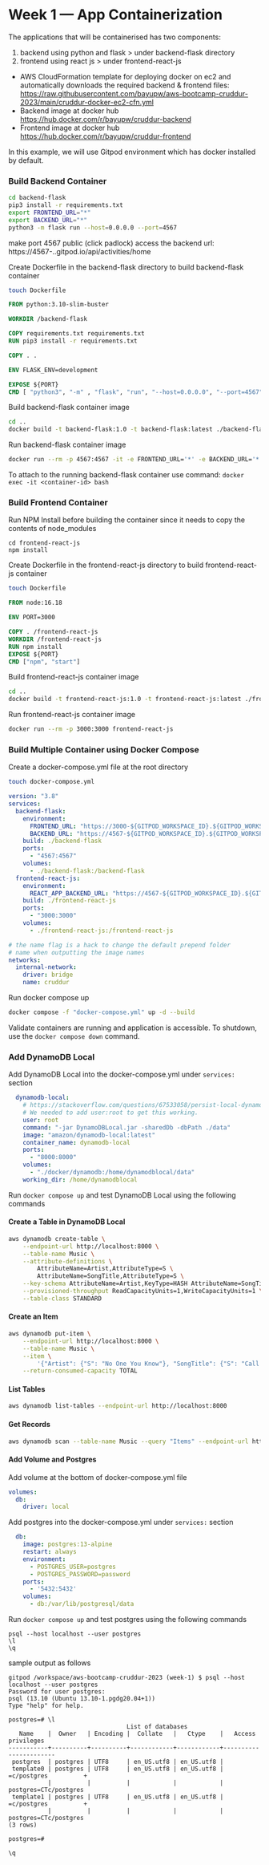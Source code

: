 # Week 1 — App Containerization

The applications that will be containerised has two components:
1. backend using python and flask > under backend-flask directory
2. frontend using react js > under frontend-react-js

- AWS CloudFormation template for deploying docker on ec2 and automatically downloads the required backend & frontend files: https://raw.githubusercontent.com/bayupw/aws-bootcamp-cruddur-2023/main/cruddur-docker-ec2-cfn.yml
- Backend image at docker hub https://hub.docker.com/r/bayupw/cruddur-backend
- Frontend image at docker hub https://hub.docker.com/r/bayupw/cruddur-frontend

In this example, we will use Gitpod environment which has docker installed by default.

### Build Backend Container

```sh
cd backend-flask
pip3 install -r requirements.txt
export FRONTEND_URL="*"
export BACKEND_URL="*"
python3 -m flask run --host=0.0.0.0 --port=4567
```
make port 4567 public (click padlock) 
access the backend url: https://4567-<url>.<url>.gitpod.io/api/activities/home

Create Dockerfile in the backend-flask directory to build backend-flask container

```sh
touch Dockerfile
```

```dockerfile
FROM python:3.10-slim-buster

WORKDIR /backend-flask

COPY requirements.txt requirements.txt
RUN pip3 install -r requirements.txt

COPY . .

ENV FLASK_ENV=development

EXPOSE ${PORT}
CMD [ "python3", "-m" , "flask", "run", "--host=0.0.0.0", "--port=4567"]
```

Build backend-flask container image

```sh
cd ..
docker build -t backend-flask:1.0 -t backend-flask:latest ./backend-flask
```

Run backend-flask container image

```sh
docker run --rm -p 4567:4567 -it -e FRONTEND_URL='*' -e BACKEND_URL='*' backend-flask
```

To attach to the running backend-flask container use command: ```docker exec -it <container-id> bash```


### Build Frontend Container

Run NPM Install before building the container since it needs to copy the contents of node_modules

```
cd frontend-react-js
npm install
```

Create Dockerfile in the frontend-react-js directory to build frontend-react-js container

```sh
touch Dockerfile
```

```dockerfile
FROM node:16.18

ENV PORT=3000

COPY . /frontend-react-js
WORKDIR /frontend-react-js
RUN npm install
EXPOSE ${PORT}
CMD ["npm", "start"]
```

Build frontend-react-js container image

```sh
cd ..
docker build -t frontend-react-js:1.0 -t frontend-react-js:latest ./frontend-react-js
```

Run frontend-react-js container image

```sh
docker run --rm -p 3000:3000 frontend-react-js
```

### Build Multiple Container using Docker Compose

Create a docker-compose.yml file at the root directory

```sh
touch docker-compose.yml
```

```yaml
version: "3.8"
services:
  backend-flask:
    environment:
      FRONTEND_URL: "https://3000-${GITPOD_WORKSPACE_ID}.${GITPOD_WORKSPACE_CLUSTER_HOST}"
      BACKEND_URL: "https://4567-${GITPOD_WORKSPACE_ID}.${GITPOD_WORKSPACE_CLUSTER_HOST}"
    build: ./backend-flask
    ports:
      - "4567:4567"
    volumes:
      - ./backend-flask:/backend-flask
  frontend-react-js:
    environment:
      REACT_APP_BACKEND_URL: "https://4567-${GITPOD_WORKSPACE_ID}.${GITPOD_WORKSPACE_CLUSTER_HOST}"
    build: ./frontend-react-js
    ports:
      - "3000:3000"
    volumes:
      - ./frontend-react-js:/frontend-react-js

# the name flag is a hack to change the default prepend folder
# name when outputting the image names
networks: 
  internal-network:
    driver: bridge
    name: cruddur
```

Run docker compose up

```sh
docker compose -f "docker-compose.yml" up -d --build
```

Validate containers are running and application is accessible. To shutdown, use the ```docker compose down``` command.


### Add DynamoDB Local

Add DynamoDB Local into the docker-compose.yml under ```services:``` section

```yaml
  dynamodb-local:
    # https://stackoverflow.com/questions/67533058/persist-local-dynamodb-data-in-volumes-lack-permission-unable-to-open-databa
    # We needed to add user:root to get this working.
    user: root
    command: "-jar DynamoDBLocal.jar -sharedDb -dbPath ./data"
    image: "amazon/dynamodb-local:latest"
    container_name: dynamodb-local
    ports:
      - "8000:8000"
    volumes:
      - "./docker/dynamodb:/home/dynamodblocal/data"
    working_dir: /home/dynamodblocal
```

Run ```docker compose up``` and test DynamoDB Local using the following commands

#### Create a Table in DynamoDB Local

```sh
aws dynamodb create-table \
    --endpoint-url http://localhost:8000 \
    --table-name Music \
    --attribute-definitions \
        AttributeName=Artist,AttributeType=S \
        AttributeName=SongTitle,AttributeType=S \
    --key-schema AttributeName=Artist,KeyType=HASH AttributeName=SongTitle,KeyType=RANGE \
    --provisioned-throughput ReadCapacityUnits=1,WriteCapacityUnits=1 \
    --table-class STANDARD
```

#### Create an Item

```sh
aws dynamodb put-item \
    --endpoint-url http://localhost:8000 \
    --table-name Music \
    --item \
        '{"Artist": {"S": "No One You Know"}, "SongTitle": {"S": "Call Me Today"}, "AlbumTitle": {"S": "Somewhat Famous"}}' \
    --return-consumed-capacity TOTAL  
```

#### List Tables

```sh
aws dynamodb list-tables --endpoint-url http://localhost:8000
```

#### Get Records

```sh
aws dynamodb scan --table-name Music --query "Items" --endpoint-url http://localhost:8000
```


#### Add Volume and Postgres

Add volume at the bottom of docker-compose.yml file

```yaml
volumes:
  db:
    driver: local
```

Add postgres into the docker-compose.yml under ```services:``` section

```yaml
  db:
    image: postgres:13-alpine
    restart: always
    environment:
      - POSTGRES_USER=postgres
      - POSTGRES_PASSWORD=password
    ports:
      - '5432:5432'
    volumes: 
      - db:/var/lib/postgresql/data
```

Run ```docker compose up``` and test postgres using the following commands

```
psql --host localhost --user postgres
\l
\q
```

sample output as follows
```
gitpod /workspace/aws-bootcamp-cruddur-2023 (week-1) $ psql --host localhost --user postgres
Password for user postgres: 
psql (13.10 (Ubuntu 13.10-1.pgdg20.04+1))
Type "help" for help.

postgres=# \l
                                 List of databases
   Name    |  Owner   | Encoding |  Collate   |   Ctype    |   Access privileges   
-----------+----------+----------+------------+------------+-----------------------
 postgres  | postgres | UTF8     | en_US.utf8 | en_US.utf8 | 
 template0 | postgres | UTF8     | en_US.utf8 | en_US.utf8 | =c/postgres          +
           |          |          |            |            | postgres=CTc/postgres
 template1 | postgres | UTF8     | en_US.utf8 | en_US.utf8 | =c/postgres          +
           |          |          |            |            | postgres=CTc/postgres
(3 rows)

postgres=# 

\q
```